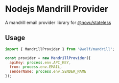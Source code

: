 # Nodejs Mandrill Provider

A mandrill email provider library for [@novu/stateless](https://github.com/wolfhq/wolf)

## Usage

```javascript
import { MandrillProvider } from '@wolf/mandrill';

const provider = new MandrillProvider({
  apiKey: process.env.API_KEY,
  from: process.env.EMAIL,
  senderName: process.env.SENDER_NAME
});
```
